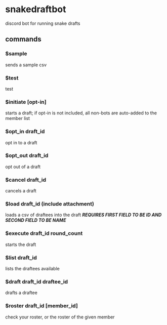 # snakedraftbot

discord bot for running snake drafts

## commands

### $sample

sends a sample csv

### $test

test

### $initiate [opt-in]

starts a draft; if opt-in is not included, all non-bots are auto-added to the member list

### $opt_in draft_id

opt in to a draft

### $opt_out draft_id

opt out of a draft

### $cancel draft_id

cancels a draft

### $load draft_id (include attachment)

loads a csv of draftees into the draft ***REQUIRES FIRST FIELD TO BE ID AND SECOND FIELD TO BE NAME***

### $execute draft_id round_count

starts the draft

### $list draft_id

lists the draftees available

### $draft draft_id draftee_id

drafts a draftee

### $roster draft_id [member_id]

check your roster, or the roster of the given member

